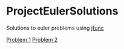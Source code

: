 # ProjectEulerSolutions

Solutions to euler problems using [jfunc](https://github.com/drjoliv/jfunc)

[Problem 1](https://github.com/drjoliv/ProjectEulerSolutions/blob/master/src/main/java/drjoliv/euler/Euler01.java)
[Problem 2](https://github.com/drjoliv/ProjectEulerSolutions/blob/master/src/main/java/drjoliv/euler/Euler02.java)
